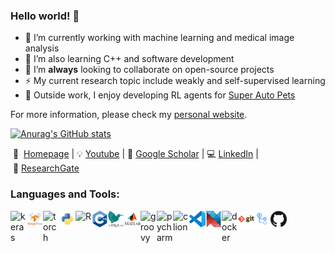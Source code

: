 ### Hello world! 👋

- 🔭 I’m currently working with machine learning and medical image analysis
- 🌱 I’m also learning C++ and software development
- 👯 I’m **always** looking to collaborate on open-source projects
- ⚡ My current research topic include weakly and self-supervised learning
- 🐢 Outside work, I enjoy developing RL agents for [Super Auto Pets](https://teamwoodgames.com/)

For more information, please check my [personal website](https://andreped.github.io/).

[![Anurag's GitHub stats](https://github-readme-stats-one-bice.vercel.app/api?username=andreped&show_icons=true&include_all_commits=true&count_private=true&role=OWNER,ORGANIZATION_MEMBER,COLLABORATOR)](https://github.com/anuraghazra/github-readme-stats)

&nbsp;🏡 &nbsp;[Homepage](https://andreped.github.io/)&nbsp;|&nbsp;:bulb:&nbsp;[Youtube](https://www.youtube.com/channel/UC4GM2KW54-vEZ0M1kH5-oig)&nbsp;|&nbsp;:link:&nbsp;[Google Scholar](https://scholar.google.com/citations?user=U20zUHQAAAAJ&hl=no&oi=sra)&nbsp;|&nbsp;:computer:&nbsp;[LinkedIn](https://www.linkedin.com/in/andr%C3%A9-pedersen-7166a4162/)&nbsp;|&nbsp;🧙‍&nbsp;[ResearchGate](https://www.researchgate.net/profile/Andre-Pedersen)&nbsp;

### Languages and Tools:

<img align="left" alt="keras" width="26px" src="https://upload.wikimedia.org/wikipedia/commons/thumb/a/ae/Keras_logo.svg/1200px-Keras_logo.svg.png" />
<img align="left" alt="tensorflow" width="26px" src="https://raw.githubusercontent.com/github/explore/80688e429a7d4ef2fca1e82350fe8e3517d3494d/topics/tensorflow/tensorflow.png" />
<img align="left" alt="torch" width="26px" src="https://pytorch.org/assets/images/pytorch-logo.png" />
<img align="left" alt="python" width="26px" src="https://raw.githubusercontent.com/github/explore/80688e429a7d4ef2fca1e82350fe8e3517d3494d/topics/python/python.png" />
<img align="left" alt="R" width="26px" src="https://raw.githubusercontent.com/jmnote/z-icons/master/svg/r.svg" />
<img align="left" alt="Cpp" width="26px" src="https://github.com/devicons/devicon/blob/master/icons/cplusplus/cplusplus-original.svg" />
<img align="left" alt="latex" width="26px" src="https://raw.githubusercontent.com/github/explore/80688e429a7d4ef2fca1e82350fe8e3517d3494d/topics/latex/latex.png" />
<img align="left" alt="matlab" width="26px" src="https://raw.githubusercontent.com/github/explore/80688e429a7d4ef2fca1e82350fe8e3517d3494d/topics/matlab/matlab.png" />
<img align="left" alt="groovy" width="26px" src="https://cdn.guru99.com/images/2/groovy_interview_questions.png" />
<img align="left" alt="pycharm" width="26px" src="https://upload.wikimedia.org/wikipedia/commons/thumb/1/1d/PyCharm_Icon.svg/768px-PyCharm_Icon.svg.png" />
<img align="left" alt="clion" width="26px" src="https://resources.jetbrains.com/storage/products/clion/img/meta/clion_logo_300x300.png" />
<img align="left" alt="Visual Studio Code" width="26px" src="https://raw.githubusercontent.com/github/explore/80688e429a7d4ef2fca1e82350fe8e3517d3494d/topics/visual-studio-code/visual-studio-code.png" />
<img align="left" alt="nsis" width="26px" src="https://raw.githubusercontent.com/idleberg/nsis-logo/master/preview.png" />
<img align="left" alt="docker" width="26px" src="https://cdn4.iconfinder.com/data/icons/logos-and-brands/512/97_Docker_logo_logos-512.png" />
<img align="left" alt="Git" width="26px" src="https://raw.githubusercontent.com/github/explore/80688e429a7d4ef2fca1e82350fe8e3517d3494d/topics/git/git.png" />
<img align="left" alt="Actions" width="26px" src="https://raw.githubusercontent.com/github/explore/2c7e603b797535e5ad8b4beb575ab3b7354666e1/topics/actions/actions.png" />
<img align="left" alt="GitHub" width="26px" src="https://raw.githubusercontent.com/github/explore/78df643247d429f6cc873026c0622819ad797942/topics/github/github.png" />

<br />
<br />

<!--

![Compact Top Languages Card](https://github-readme-stats.vercel.app/api/top-langs/?username=andreped&layout=compact&exclude_repo=Quest,ITKColorNormalization,qpdata-fixer,qupath-project-fixer&langs_count=10&hide)

![Compact Top Languages Card](https://github-readme-stats.vercel.app/api/top-langs/?username=andreped&layout=compact&count_private=true&theme=react&hide=C)

![Github Stats Card](https://github-readme-stats.vercel.app/api?username=andreped&count_private=true&show_icons=true&theme=react)

[![Top Langs](https://github-readme-stats.vercel.app/api/top-langs/?username=andreped&layout=compact&hide=HLSL,ShaderLab&langs_count=12)](https://github.com/anuraghazra/github-readme-stats)

**andreped/andreped** is a ✨ _special_ ✨ repository because its `README.md` (this file) appears on your GitHub profile.

Here are some ideas to get you started:

- 🔭 I’m currently working on ...
- 🌱 I’m currently learning ...
- 👯 I’m looking to collaborate on ...
- 🤔 I’m looking for help with ...
- 💬 Ask me about ...
- 📫 How to reach me: ...
- 😄 Pronouns: ...
- ⚡ Fun fact: ...
-->
